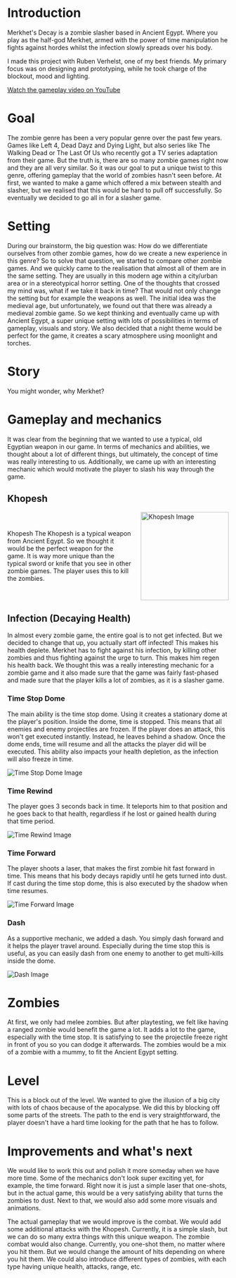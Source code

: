 # Introduction
Merkhet's Decay is a zombie slasher based in Ancient Egypt. Where you play as the half-god Merkhet, armed with the power of time manipulation he fights against hordes whilst the infection slowly spreads over his body.

I made this project with Ruben Verhelst, one of my best friends. My primary focus was on designing and prototyping, while he took charge of the blockout, mood and lighting.

[Watch the gameplay video on YouTube](https://www.youtube.com/embed/VCGpqNbfFC4?si=w9YscRwIx-LrHXst)


# Goal
The zombie genre has been a very popular genre over the past few years. Games like Left 4, Dead Dayz and Dying Light, but also series like The Walking Dead or The Last Of Us who recently got a TV series adaptation from their game. But the truth is, there are so many zombie games right now and they are all very similar. So it was our goal to put a unique twist to this genre, offering gameplay that the world of zombies hasn't seen before. At first, we wanted to make a game which offered a mix between stealth and slasher, but we realised that this would be hard to pull off successfully. So eventually we decided to go all in for a slasher game.

# Setting
During our brainstorm, the big question was: How do we differentiate ourselves from other zombie games, how do we create a new experience in this genre? So to solve that question, we started to compare other zombie games. And we quickly came to the realisation that almost all of them are in the same setting. They are usually in this modern age within a city/urban area or in a stereotypical horror setting. One of the thoughts that crossed my mind was, what if we take it back in time? That would not only change the setting but for example the weapons as well. The initial idea was the medieval age, but unfortunately, we found out that there was already a medieval zombie game. So we kept thinking and eventually came up with Ancient Egypt, a super unique setting with lots of possibilities in terms of gameplay, visuals and story. We also decided that a night theme would be perfect for the game, it creates a scary atmosphere using moonlight and torches.

# Story
You might wonder, why Merkhet?


# Gameplay and mechanics
It was clear from the beginning that we wanted to use a typical, old Egyptian weapon in our game. In terms of mechanics and abilities, we thought about a lot of different things, but ultimately, the concept of time was really interesting to us. Additionally, we came up with an interesting mechanic which would motivate the player to slash his way through the game.

## Khopesh

<div style="display: flex; align-items: center; flex-direction: row;">
  <div>
    <p>
      Khopesh
      The Khopesh is a typical weapon from Ancient Egypt. So we thought it would be the perfect weapon for the game. It is way more unique than the typical sword or knife that you see in other zombie games. The player uses this to kill the zombies.
    </p>
  </div>
  <div style="margin-left: 20px;">
    <img src="https://github.com/LarsSmet/MerkhetsDecay/assets/97398099/8b582d83-d1a6-46a3-b6bc-e9da859a35f7" alt="Khopesh Image" width="200">
  </div>
</div>











## Infection (Decaying Health)
In almost every zombie game, the entire goal is to not get infected. But we decided to change that up, you actually start off infected! This makes his health deplete. Merkhet has to fight against his infection, by killing other zombies and thus fighting against the urge to turn. This makes him regen his health back. We thought this was a really interesting mechanic for a zombie game and it also made sure that the game was fairly fast-phased and made sure that the player kills a lot of zombies, as it is a slasher game.
<!-- Time Stop Dome -->
<h3>Time Stop Dome</h3>
<p>The main ability is the time stop dome. Using it creates a stationary dome at the player's position. Inside the dome, time is stopped. This means that all enemies and enemy projectiles are frozen. If the player does an attack, this won't get executed instantly. Instead, he leaves behind a shadow. Once the dome ends, time will resume and all the attacks the player did will be executed. This ability also impacts your health depletion, as the infection will also freeze in time.</p>
<img src="https://github.com/LarsSmet/MerkhetsDecay/assets/97398099/a4cd70d5-d061-44cd-aa29-cdf176db5baa" alt="Time Stop Dome Image">

<!-- Time Rewind -->
<h3>Time Rewind</h3>
<p>The player goes 3 seconds back in time. It teleports him to that position and he goes back to that health, regardless if he lost or gained health during that time period.</p>
<img src="https://github.com/LarsSmet/MerkhetsDecay/assets/97398099/a523b145-9f41-422f-a08b-cadf83d5c72e" alt="Time Rewind Image">

<!-- Time Forward -->
<h3>Time Forward</h3>
<p>The player shoots a laser, that makes the first zombie hit fast forward in time. This means that his body decays rapidly until he gets turned into dust. If cast during the time stop dome, this is also executed by the shadow when time resumes.</p>
<img src="https://github.com/LarsSmet/MerkhetsDecay/assets/97398099/37ada709-b671-41ef-8aca-2971c709de0b" alt="Time Forward Image">

<!-- Dash -->
<h3>Dash</h3>
<p>As a supportive mechanic, we added a dash. You simply dash forward and it helps the player travel around. Especially during the time stop this is useful, as you can easily dash from one enemy to another to get multi-kills inside the dome.</p>
<img src="https://github.com/LarsSmet/MerkhetsDecay/assets/97398099/bf0b73fd-785b-4fea-a9fe-dce3267c9606" alt="Dash Image">


# Zombies
At first, we only had melee zombies. But after playtesting, we felt like having a ranged zombie would benefit the game a lot. It adds a lot to the game, especially with the time stop. It is satisfying to see the projectile freeze right in front of you so you can dodge it afterwards. The zombies would be a mix of a zombie with a mummy, to fit the Ancient Egypt setting.
# Level
This is a block out of the level. We wanted to give the illusion of a big city with lots of chaos because of the apocalypse. We did this by blocking off some parts of the streets. The path to the end is very straightforward, the player doesn't have a hard time looking for the path that he has to follow.
# Improvements and what's next
We would like to work this out and polish it more someday when we have more time. Some of the mechanics don't look super exciting yet, for example, the time forward. Right now it is just a simple laser that one-shots, but in the actual game, this would be a very satisfying ability that turns the zombies to dust. Next to that, we would also add some more visuals and animations.

The actual gameplay that we would improve is the combat. We would add some additional attacks with the Khopesh. Currently, it is a simple slash, but we can do so many extra things with this unique weapon. The zombie combat would also change. Currently, you one-shot them, no matter where you hit them. But we would change the amount of hits depending on where you hit them. We could also introduce different types of zombies, with each type having unique health, attacks, range, etc.




